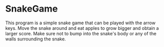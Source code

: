 # SnakeGame
This program is a simple snake game that can be played with the arrow keys. Move the snake around and eat apples to grow bigger and obtain a larger score. Make sure not to bump into the snake's body or any of the walls surrounding the snake.
